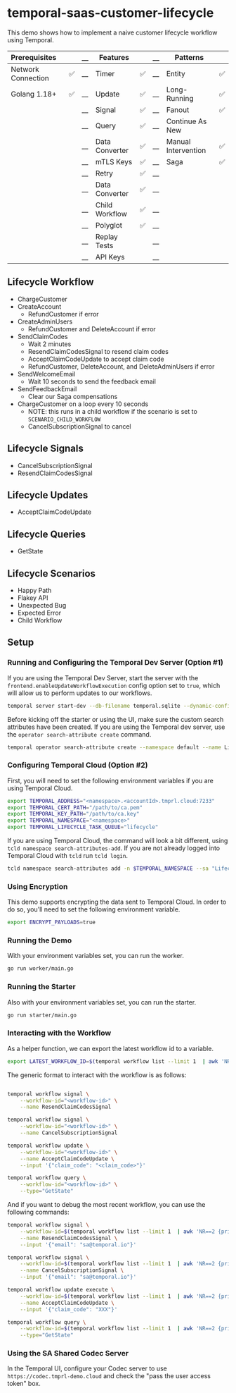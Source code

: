 # temporal-saas-customer-lifecycle

This demo shows how to implement a naive customer lifecycle workflow using Temporal.

| Prerequisites      |    | __ | Features       |    | __ | Patterns            |    |
|:-------------------|----|----|----------------|----|----|---------------------|----|
| Network Connection | ✅ | __ | Timer          | ✅ | __ | Entity              | ✅ |
| Golang 1.18+       | ✅ | __ | Update         | ✅ | __ | Long-Running        | ✅ |
|                    |    | __ | Signal         | ✅ | __ | Fanout              | ✅ |
|                    |    | __ | Query          | ✅ | __ | Continue As New     |    |
|                    |    | __ | Data Converter | ✅ | __ | Manual Intervention | ✅ |
|                    |    | __ | mTLS Keys      | ✅ | __ | Saga                | ✅ |
|                    |    | __ | Retry          | ✅ | __ |                     |    |
|                    |    | __ | Data Converter | ✅ | __ |                     |    |
|                    |    | __ | Child Workflow | ✅ | __ |                     |    |
|                    |    | __ | Polyglot       | ✅ | __ |                     |    |
|                    |    | __ | Replay Tests   |    | __ |                     |    |
|                    |    | __ | API Keys       |    | __ |                     |    |

## Lifecycle Workflow

- ChargeCustomer
- CreateAccount
  - RefundCustomer if error
- CreateAdminUsers
  - RefundCustomer and DeleteAccount if error
- SendClaimCodes
  - Wait 2 minutes
  - ResendClaimCodesSignal to resend claim codes
  - AcceptClaimCodeUpdate to accept claim code
  - RefundCustomer, DeleteAccount, and DeleteAdminUsers if error
- SendWelcomeEmail
  - Wait 10 seconds to send the feedback email
- SendFeedbackEmail
  - Clear our Saga compensations
- ChargeCustomer on a loop every 10 seconds
  - NOTE: this runs in a child workflow if the scenario is set to `SCENARIO_CHILD_WORKFLOW`
  - CancelSubscriptionSignal to cancel

## Lifecycle Signals

- CancelSubscriptionSignal
- ResendClaimCodesSignal

## Lifecycle Updates

- AcceptClaimCodeUpdate

## Lifecycle Queries

- GetState

## Lifecycle Scenarios

- Happy Path
- Flakey API
- Unexpected Bug
- Expected Error
- Child Workflow

## Setup

### Running and Configuring the Temporal Dev Server (Option #1)

If you are using the Temporal Dev Server, start the server with the `frontend.enableUpdateWorkflowExecution` config
option set to `true`, which will allow us to perform updates to our workflows.

```bash
temporal server start-dev --db-filename temporal.sqlite --dynamic-config-value frontend.enableUpdateWorkflowExecution=true
```

Before kicking off the starter or using the UI, make sure the custom search attributes have been
created. If you are using the Temporal dev server, use the `operator search-attribute create`
command.

```bash
temporal operator search-attribute create --namespace default --name LifecycleStatus --type text
```

### Configuring Temporal Cloud (Option #2)

First, you will need to set the following environment variables if you are using Temporal Cloud.

```bash
export TEMPORAL_ADDRESS="<namespace>.<accountId>.tmprl.cloud:7233"
export TEMPORAL_CERT_PATH="/path/to/ca.pem"
export TEMPORAL_KEY_PATH="/path/to/ca.key"
export TEMPORAL_NAMESPACE="<namespace>"
export TEMPORAL_LIFECYCLE_TASK_QUEUE="lifecycle"
```

If you are using Temporal Cloud, the command will look a bit different, using `tcld namespace search-attributes-add`.
If you are not already logged into Temporal Cloud with `tcld` run `tcld login`.

```bash
tcld namespace search-attributes add -n $TEMPORAL_NAMESPACE --sa "LifecycleStatus=Text"
```

### Using Encryption

This demo supports encrypting the data sent to Temporal Cloud. In order to do so, you'll need to set the following environment variable.

```bash
export ENCRYPT_PAYLOADS=true
```

### Running the Demo

With your environment variables set, you can run the worker.

```bash
go run worker/main.go
```

### Running the Starter

Also with your environment variables set, you can run the starter.

```bash
go run starter/main.go
```

### Interacting with the Workflow

As a helper function, we can export the latest workflow id to a variable.

```bash
export LATEST_WORKFLOW_ID=$(temporal workflow list --limit 1  | awk 'NR==2 {print $2}')
```

The generic format to interact with the workflow is as follows:

```bash

temporal workflow signal \
    --workflow-id="<workflow-id>" \
    --name ResendClaimCodesSignal

temporal workflow signal \
    --workflow-id="<workflow-id>" \
    --name CancelSubscriptionSignal

temporal workflow update \
    --workflow-id="<workflow-id>" \
    --name AcceptClaimCodeUpdate \
    --input '{"claim_code": "<claim_code>"}'

temporal workflow query \
    --workflow-id="<workflow-id>" \
    --type="GetState"
```

And if you want to debug the most recent workflow, you can use the following commands:

```bash
temporal workflow signal \
    --workflow-id=$(temporal workflow list --limit 1  | awk 'NR==2 {print $2}') \
    --name ResendClaimCodesSignal \
    --input '{"email": "sa@temporal.io"}'

temporal workflow signal \
    --workflow-id=$(temporal workflow list --limit 1  | awk 'NR==2 {print $2}') \
    --name CancelSubscriptionSignal \
    --input '{"email": "sa@temporal.io"}'

temporal workflow update execute \
    --workflow-id=$(temporal workflow list --limit 1  | awk 'NR==2 {print $2}') \
    --name AcceptClaimCodeUpdate \
    --input '{"claim_code": "XXX"}'

temporal workflow query \
    --workflow-id=$(temporal workflow list --limit 1  | awk 'NR==2 {print $2}') \
    --type="GetState"
```

### Using the SA Shared Codec Server

In the Temporal UI, configure your Codec server to use `https://codec.tmprl-demo.cloud` and check
the "pass the user access token" box.
